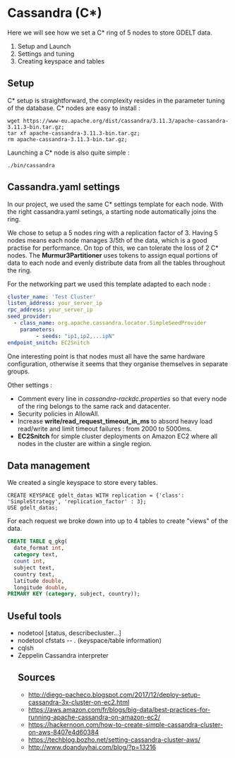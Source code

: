 # Cassandra (C*)

Here we will see how we set a C* ring of 5 nodes to store GDELT data.
1. Setup and Launch
2. Settings and tuning
3. Creating keyspace and tables

## Setup 

C* setup is straightforward, the complexity resides in the parameter tuning of the database. C* nodes are easy to install :

```console
wget https://www-eu.apache.org/dist/cassandra/3.11.3/apache-cassandra-3.11.3-bin.tar.gz;
tar xf apache-cassandra-3.11.3-bin.tar.gz;
rm apache-cassandra-3.11.3-bin.tar.gz;
```
Launching a C* node is also quite simple :
```console
./bin/cassandra
```

## Cassandra.yaml settings

In our project, we used the same C* settings template for each node. With the right cassandra.yaml setings, 
a starting node automatically joins the ring.

We chose to setup a 5 nodes ring with a replication factor of 3.
Having 5 nodes means each node manages 3/5th of the data, which is a good practise for performance. 
On top of this, we can tolerate the loss of 2 C* nodes.
The **Murmur3Partitioner** uses tokens to assign equal portions of data to each node
and evenly distribute data from all the tables throughout the ring.

For the networking part we used this template adapted to each node :
```yaml
cluster_name: 'Test Cluster'
listen_address: your_server_ip
rpc_address: your_server_ip
seed_provider:
  - class_name: org.apache.cassandra.locator.SimpleSeedProvider
    parameters:
         - seeds: "ip1,ip2,...ipN"
endpoint_snitch: EC2Snitch
```

One interesting point is that nodes must all have the same hardware configuration, 
otherwise it seems that they organise themselves in separate groups.

Other settings :
- Comment every line in *cassandra-rackdc.properties* so that every node of the ring belongs to the same rack and datacenter.
- Security policies in AllowAll.
- Increase **write/read_request_timeout_in_ms** to absord heavy load read/write and limit timeout failures : from 2000 to 5000ms.
- **EC2Snitch** for simple cluster deployments on Amazon EC2 where all nodes in the cluster are within a single region.

## Data management
We created a single keyspace to store every tables.

```CQL
CREATE KEYSPACE gdelt_datas WITH replication = {'class': 'SimpleStrategy', 'replication_factor' : 3};
USE gdelt_datas;
```

For each request we broke down into up to 4 tables to create "views" of the data.

```sql
CREATE TABLE q_gkg(
  date_format int,
  category text,
  count int,
  subject text,
  country text,
  latitude double,
  longitude double,
PRIMARY KEY (category, subject, country));
```

## Useful tools
- nodetool [status, describecluster...]
- nodetool cfstats -- <keyspace>.<table> (keyspace/table information)
- cqlsh
- Zeppelin Cassandra interpreter

## Sources
- http://diego-pacheco.blogspot.com/2017/12/deploy-setup-cassandra-3x-cluster-on-ec2.html
- https://aws.amazon.com/fr/blogs/big-data/best-practices-for-running-apache-cassandra-on-amazon-ec2/
- https://hackernoon.com/how-to-create-simple-cassandra-cluster-on-aws-8407e4d60384
- https://techblog.bozho.net/setting-cassandra-cluster-aws/
- http://www.doanduyhai.com/blog/?p=13216

